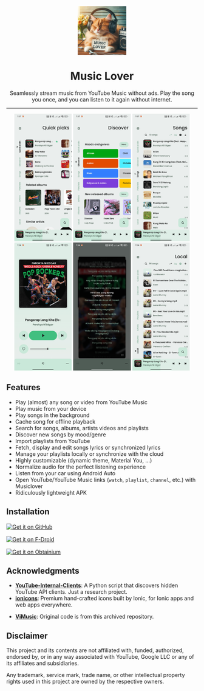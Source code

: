 <div align="center">
    <img src="./app/src/main/ic_launcher-playstore.png" width="128" height="128" style="display: block; margin: 0 auto"/>
    <h1>Music Lover</h1>
    <p>Seamlessly stream music from YouTube Music without ads. Play the song you once, and you can listen to it again without internet.</p>
</div>

---

<p align="center">
  <img src="./fastlane/metadata/android/en-US/images/phoneScreenshots/1.png" width="30%" />
  <img src="./fastlane/metadata/android/en-US/images/phoneScreenshots/2.png" width="30%" />
  <img src="./fastlane/metadata/android/en-US/images/phoneScreenshots/3.png" width="30%" />

  <img src="./fastlane/metadata/android/en-US/images/phoneScreenshots/4.png" width="30%" />
  <img src="./fastlane/metadata/android/en-US/images/phoneScreenshots/5.png" width="30%" />
  <img src="./fastlane/metadata/android/en-US/images/phoneScreenshots/6.png" width="30%" />
</p>

## Features

- Play (almost) any song or video from YouTube Music
- Play music from your device
- Play songs in the background
- Cache song for offline playback
- Search for songs, albums, artists videos and playlists
- Discover new songs by mood/genre
- Import playlists from YouTube
- Fetch, display and edit songs lyrics or synchronized lyrics
- Manage your playlists locally or synchronize with the cloud
- Highly customizable (dynamic theme, Material You, ...)
- Normalize audio for the perfect listening experience
- Listen from your car using Android Auto
- Open YouTube/YouTube Music links (`watch`, `playlist`, `channel`, etc.) with Musiclover
- Ridiculously lightweight APK

## Installation

[<img src="https://github.com/machiav3lli/oandbackupx/blob/034b226cea5c1b30eb4f6a6f313e4dadcbb0ece4/badge_github.png"
alt="Get it on GitHub"
height="80"
align="center">](https://github.com/dindz/Music-Lover/releases/tag/Latest)

[<img src="https://fdroid.gitlab.io/artwork/badge/get-it-on.png"
alt="Get it on F-Droid"
height="80"
align="center">](https://github.com/dindz/Music-Lover/releases/tag/Latest)

[<img src="https://github.com/ImranR98/Obtainium/blob/main/assets/graphics/badge_obtainium.png"
alt="Get it on Obtainium"
height="54"
align="center">](https://github.com/dindz/Music-Lover/releases/tag/Latest)

## Acknowledgments

- [**YouTube-Internal-Clients**](https://github.com/zerodytrash/YouTube-Internal-Clients): A Python
  script that discovers hidden YouTube API clients. Just a research project.
- [**ionicons**](https://github.com/ionic-team/ionicons): Premium hand-crafted icons built by Ionic,
for Ionic apps and web apps everywhere.
<!-- - [**Flaticon: Ilham Fitrotul Hayat**](https://www.flaticon.com/authors/ilham-fitrotul-hayat): the
  app's logo uses a music note icon. -->
- [**ViMusic**](https://github.com/vfsfitvnm/ViMusic):
  Original code is from this archived repository.

## Disclaimer

This project and its contents are not affiliated with, funded, authorized, endorsed by, or in any
way associated with YouTube, Google LLC or any of its affiliates and subsidiaries.

Any trademark, service mark, trade name, or other intellectual property rights used in this project
are owned by the respective owners.
